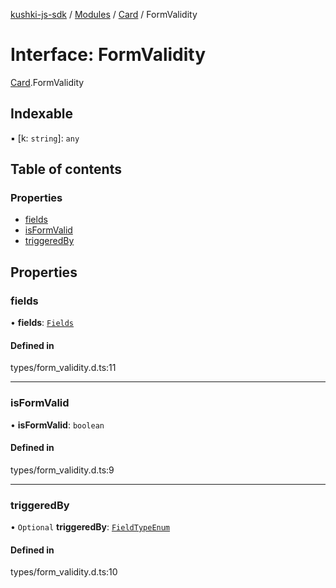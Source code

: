 [kushki-js-sdk](../README.md) / [Modules](../modules.md) / [Card](../modules/Card.md) / FormValidity

# Interface: FormValidity

[Card](../modules/Card.md).FormValidity

## Indexable

▪ [k: `string`]: `any`

## Table of contents

### Properties

- [fields](Card.FormValidity.md#fields)
- [isFormValid](Card.FormValidity.md#isformvalid)
- [triggeredBy](Card.FormValidity.md#triggeredby)

## Properties

### fields

• **fields**: [`Fields`](Card.Fields.md)

#### Defined in

types/form_validity.d.ts:11

___

### isFormValid

• **isFormValid**: `boolean`

#### Defined in

types/form_validity.d.ts:9

___

### triggeredBy

• `Optional` **triggeredBy**: [`FieldTypeEnum`](../modules/Card.md#fieldtypeenum)

#### Defined in

types/form_validity.d.ts:10
